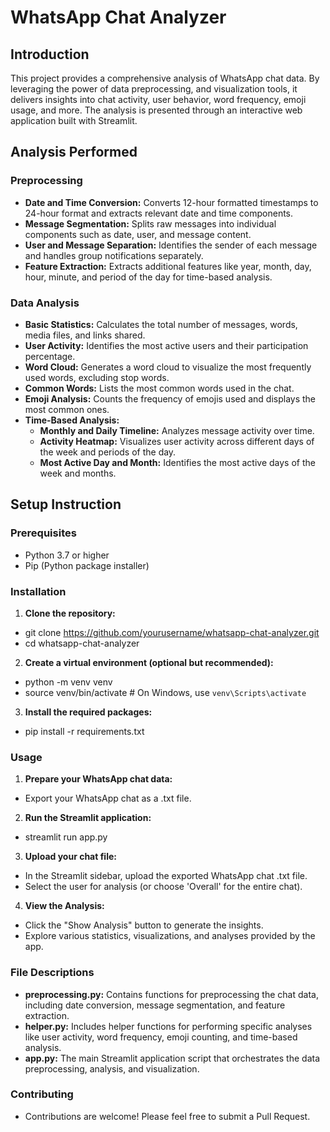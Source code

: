 # WhatsApp Chat Analyzer
## Introduction<br>
This project provides a comprehensive analysis of WhatsApp chat data. By leveraging the power of data preprocessing, and visualization tools, it delivers insights into chat activity, user behavior, word frequency, emoji usage, and more. The analysis is presented through an interactive web application built with Streamlit.<br>
## Analysis Performed<br>
### Preprocessing
* <b>Date and Time Conversion:</b> Converts 12-hour formatted timestamps to 24-hour format and extracts relevant date and time components.<br>
* <b>Message Segmentation:</b> Splits raw messages into individual components such as date, user, and message content.<br>
* <b>User and Message Separation:</b> Identifies the sender of each message and handles group notifications separately.<br>
* <b>Feature Extraction:</b> Extracts additional features like year, month, day, hour, minute, and period of the day for time-based analysis.<br>
### Data Analysis
* <b>Basic Statistics:</b> Calculates the total number of messages, words, media files, and links shared.
* <b>User Activity:</b> Identifies the most active users and their participation percentage.
* <b>Word Cloud:</b> Generates a word cloud to visualize the most frequently used words, excluding stop words.
* <b>Common Words:</b> Lists the most common words used in the chat.
* <b>Emoji Analysis:</b> Counts the frequency of emojis used and displays the most common ones.<br>
* <b>Time-Based Analysis:</b><br>
   - <b>Monthly and Daily Timeline:</b> Analyzes message activity over time.
   - <b>Activity Heatmap:</b> Visualizes user activity across different days of the week and periods of the day.
   - <b>Most Active Day and Month:</b> Identifies the most active days of the week and months.
## Setup Instruction
### Prerequisites
   * Python 3.7 or higher
   * Pip (Python package installer)
### Installation
   1. <b>Clone the repository:</b>
   - git clone https://github.com/yourusername/whatsapp-chat-analyzer.git
   - cd whatsapp-chat-analyzer
  2. <b>Create a virtual environment (optional but recommended):</b>
   - python -m venv venv
   - source venv/bin/activate  # On Windows, use `venv\Scripts\activate`
  3. <b>Install the required packages:</b>
   - pip install -r requirements.txt
### Usage<br>
1. <b>Prepare your WhatsApp chat data:</b>
- Export your WhatsApp chat as a .txt file.<br>
2. <b>Run the Streamlit application:</b>
- streamlit run app.py
3. <b>Upload your chat file:</b>
- In the Streamlit sidebar, upload the exported WhatsApp chat .txt file.
- Select the user for analysis (or choose 'Overall' for the entire chat).
4. <b>View the Analysis:</b>
- Click the "Show Analysis" button to generate the insights.
- Explore various statistics, visualizations, and analyses provided by the app.
### File Descriptions
- <b>preprocessing.py:</b> Contains functions for preprocessing the chat data, including date conversion, message segmentation, and feature extraction.
- <b>helper.py:</b> Includes helper functions for performing specific analyses like user activity, word frequency, emoji counting, and time-based analysis.
- <b>app.py:</b> The main Streamlit application script that orchestrates the data preprocessing, analysis, and visualization.
### Contributing
- Contributions are welcome! Please feel free to submit a Pull Request.

